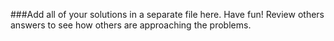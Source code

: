 ###Add all of your solutions in a separate file here. Have fun! Review others answers to see how others are approaching the problems. 
